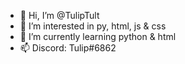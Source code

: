 - 👋 Hi, I’m @TulipTult
- 👀 I’m interested in py, html, js & css
- 🌱 I’m currently learning python & html
- 📫 Discord: Tulip#6862

<!---
TulipTult/TulipTult is a ✨ special ✨ repository because its `README.md` (this file) appears on your GitHub profile.
You can click the Preview link to take a look at your changes.
--->
